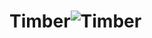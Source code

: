 # Timber![Timber](https://user-images.githubusercontent.com/24965549/181792129-8e13cd29-d424-4d6b-8833-c12129e427eb.png)
